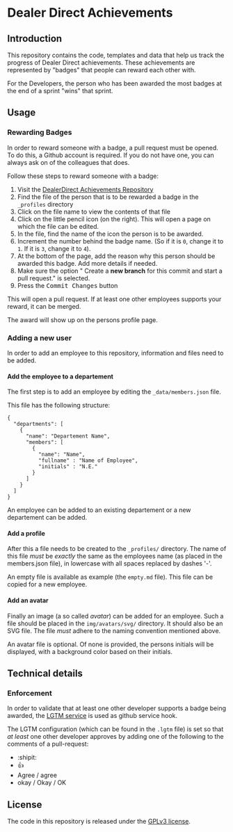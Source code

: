 # Dealer Direct Achievements

## Introduction

This repository contains the code, templates and data that help us track the progress
of Dealer Direct achievements. These achievements are represented by "badges" that 
people can reward each other with.

For the Developers, the person who has been awarded the most badges at the end of a sprint "wins" that sprint.

## Usage

### Rewarding Badges

In order to reward someone with a badge, a pull request must be opened. To do this,
a Github account is required. If you do not have one, you can always ask on of the
colleagues that does.

Follow these steps to reward someone with a badge:

1. Visit the [DealerDirect Achievements Repository](https://github.com/DealerDirect/Achievements/)
2. Find the file of the person that is to be rewarded a badge in the `_profiles` directory
3. Click on the file name to view the contents of that file
4. Click on the little pencil icon (on the right). This will open a page on which the file can be edited.
5. In the file, find the name of the icon the person is to be awarded.
6. Increment the number behind the badge name. (So if it is `0`, change it to `1`. If it is `3`, change it to `4`).
7. At the bottom of the page, add the reason why this person should be awarded this badge. Add more details if needed.
8. Make sure the option " Create a **new branch** for this commit and start a pull request." is selected.
9. Press the <kbd>Commit Changes</kbd> button

This will open a pull request. If at least one other employees supports your reward, it can be merged.

The award will show up on the persons profile page.

### Adding a new user

In order to add an employee to this repository, information and files need to be added.

#### Add the employee to a departement

The first step is to add an employee by editing the `_data/members.json` file.

This file has the following structure: 

```
{
  "departments": [
    {
      "name": "Departement Name",
      "members": [
        {
          "name": "Name",
          "fullname" : "Name of Employee",
          "initials" : "N.E."
        }
      ]
    }
  ]
}
```

An employee can be added to an existing departement or a new departement can be added.

#### Add a profile

After this a file needs to be created to the `_profiles/` directory. The name of this
file _must_ be _exactly_ the same as the employees name (as placed in the members.json file),
in lowercase with all spaces replaced by dashes '-'.

An empty file is available as example (the `empty.md` file). This file can be copied for a new employee.

#### Add an avatar

Finally an image (a so called _avatar_) can be added for an employee. Such a file
should be placed in the `img/avatars/svg/` directory. It should also be an SVG file.
The file _must_ adhere to the naming convention mentioned above.

An avatar file is optional. Of none is provided, the persons initials will be displayed,
with a background color based on their initials.

## Technical details

### Enforcement

In order to validate that at least one other developer supports a badge being awarded, the [LGTM service](https://lgtm.co/)
is used as github service hook.

The LGTM configuration (which can be found in the `.lgtm` file) is set so that _at least_ one other developer approves
 by adding one of the following to the comments of a pull-request:

 - :shipit:
 - :+1:
 - Agree / agree
 - okay / Okay / OK

## License

The code in this repository is released under the [GPLv3 license](LICENSE).
